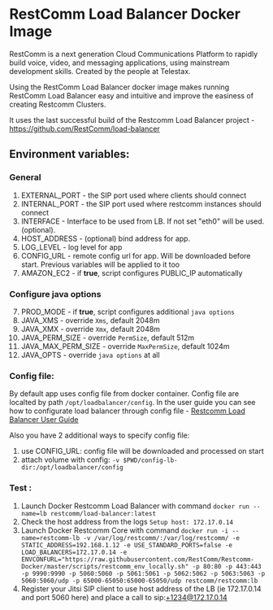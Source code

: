 # RestComm Load Balancer Docker Image

RestComm is a next generation Cloud Communications Platform to rapidly build voice, video, and messaging applications, using mainstream development skills. Created by the people at Telestax.

Using the RestComm Load Balancer docker image makes running RestComm Load Balancer easy and intuitive and improve the easiness of creating Restcomm Clusters.

It uses the last successful build of the Restcomm Load Balancer project - https://github.com/RestComm/load-balancer

## Environment variables:

### General
1. EXTERNAL_PORT - the SIP port used where clients should connect
2. INTERNAL_PORT - the SIP port used where restcomm instances should connect
2. INTERFACE - Interface to be used from LB. If not set "eth0" will be used. (optional).
3. HOST_ADDRESS - (optional) bind address for app. 
4. LOG_LEVEL - log level for app
5. CONFIG_URL - remote config url for app. Will be downloaded before start. Previous variables will be applied to it too
6. AMAZON_EC2 - if **true**, script configures PUBLIC_IP automatically 

### Configure java options
7. PROD_MODE - if **true**, script configures additional `java options`
8. JAVA_XMS - override `Xms`, default 2048m
9. JAVA_XMX - override `Xmx`, default 2048m
10. JAVA_PERM_SIZE - override `PermSize`, default 512m
11. JAVA_MAX_PERM_SIZE - override `MaxPermSize`, default 1024m
12. JAVA_OPTS - override `java options` at all

### Config file:
By default app uses config file from docker container. Config file are localted by path `/opt/loadbalancer/config`. In the user guide  you can see how to configurate load balancer through config file - 
[Restcomm Load Balancer User Guide](https://mobicents.ci.cloudbees.com/job/Restcomm-LoadBalancer/lastSuccessfulBuild/artifact/documentation/html-book/Load_Balancer_User_Guide.html)

Also you have 2 additional ways to specify config file:

1. use CONFIG_URL: config file will be downloaded and processed on start 
2. attach volume with config: `-v $PWD/config-lb-dir:/opt/loadbalancer/config`

### Test :

1. Launch Docker Restcomm Load Balancer with command ```docker run --name=lb restcomm/load-balancer:latest```
2. Check the host address from the logs ```Setup host: 172.17.0.14```
3. Launch Docker Restcomm Core with command ```docker run -i --name=restcomm-lb -v /var/log/restcomm/:/var/log/restcomm/ -e STATIC_ADDRESS=192.168.1.12 -e USE_STANDARD_PORTS=false -e LOAD_BALANCERS=172.17.0.14 -e ENVCONFURL="https://raw.githubusercontent.com/RestComm/Restcomm-Docker/master/scripts/restcomm_env_locally.sh" -p 80:80 -p 443:443 -p 9990:9990 -p 5060:5060 -p 5061:5061 -p 5062:5062 -p 5063:5063 -p 5060:5060/udp -p 65000-65050:65000-65050/udp restcomm/restcomm:lb```
4. Register your Jitsi SIP client to use host address of the LB (ie 172.17.0.14 and port 5060 here) and place a call to sip:+1234@172.17.0.14
